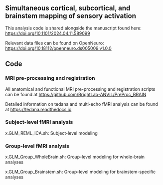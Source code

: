 ## Simultaneous cortical, subcortical, and brainstem mapping of sensory activation
This analysis code is shared alongside the manuscript found here: https://doi.org/10.1101/2024.04.11.589099

Relevant data files can be found on OpenNeuro: https://doi.org/10.18112/openneuro.ds005009.v1.0.0

## Code
### MRI pre-processing and registration
All anatomical and functional MRI pre-processing and registration scripts can be found at https://github.com/BrightLab-ANVIL/PreProc_BRAIN

Detailed information on tedana and multi-echo fMRI analysis can be found at https://tedana.readthedocs.io

### Subject-level fMRI analysis
x.GLM_REML_ICA.sh: Subject-level modeling

### Group-level fMRI analysis
x.GLM_Group_WholeBrain.sh: Group-level modeling for whole-brain analyses

x.GLM_Group_Brainstem.sh: Group-level modeling for brainstem-specific analyses
